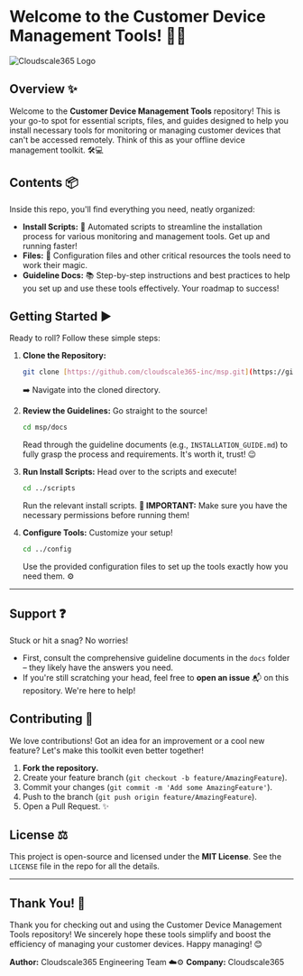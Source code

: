 # Welcome to the Customer Device Management Tools! 👋🔧

![Cloudscale365 Logo](https://cloudscale365.com/wp-content/uploads/cs365-logo.png)

## Overview ✨

Welcome to the **Customer Device Management Tools** repository! This is your go-to spot for essential scripts, files, and guides designed to help you install necessary tools for monitoring or managing customer devices that can't be accessed remotely. Think of this as your offline device management toolkit. 🛠️💻

## Contents 📦

Inside this repo, you'll find everything you need, neatly organized:

* **Install Scripts:** 🚀 Automated scripts to streamline the installation process for various monitoring and management tools. Get up and running faster!
* **Files:** 📂 Configuration files and other critical resources the tools need to work their magic.
* **Guideline Docs:** 📚 Step-by-step instructions and best practices to help you set up and use these tools effectively. Your roadmap to success!

## Getting Started ▶️

Ready to roll? Follow these simple steps:

1.  **Clone the Repository:**
    ```bash
    git clone [https://github.com/cloudscale365-inc/msp.git](https://github.com/cloudscale365-inc/msp.git)
    ```
    ➡️ Navigate into the cloned directory.

2.  **Review the Guidelines:**
    Go straight to the source!
    ```bash
    cd msp/docs
    ```
    Read through the guideline documents (e.g., `INSTALLATION_GUIDE.md`) to fully grasp the process and requirements. It's worth it, trust! 😉

3.  **Run Install Scripts:**
    Head over to the scripts and execute!
    ```bash
    cd ../scripts
    ```
    Run the relevant install scripts. **🚨 IMPORTANT:** Make sure you have the necessary permissions before running them!

4.  **Configure Tools:**
    Customize your setup!
    ```bash
    cd ../config
    ```
    Use the provided configuration files to set up the tools exactly how you need them. ⚙️

---

## Support ❓

Stuck or hit a snag? No worries!

* First, consult the comprehensive guideline documents in the `docs` folder – they likely have the answers you need.
* If you're still scratching your head, feel free to **open an issue** 📬 on this repository. We're here to help!

## Contributing 🙏

We love contributions! Got an idea for an improvement or a cool new feature? Let's make this toolkit even better together!

1.  **Fork the repository.**
2.  Create your feature branch (`git checkout -b feature/AmazingFeature`).
3.  Commit your changes (`git commit -m 'Add some AmazingFeature'`).
4.  Push to the branch (`git push origin feature/AmazingFeature`).
5.  Open a Pull Request. ✨

## License ⚖️

This project is open-source and licensed under the **MIT License**. See the `LICENSE` file in the repo for all the details.

---

## Thank You! 🎉

Thank you for checking out and using the Customer Device Management Tools repository! We sincerely hope these tools simplify and boost the efficiency of managing your customer devices. Happy managing! 😊

**Author:** Cloudscale365 Engineering Team ☁️⚙️
**Company:** Cloudscale365
